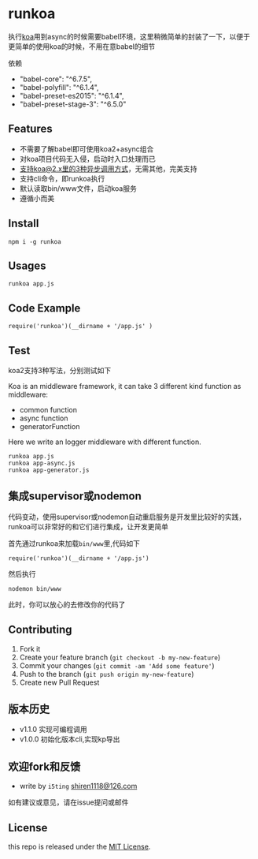 # runkoa

执行[koa](https://github.com/koajs/koa)用到async的时候需要babel环境，这里稍微简单的封装了一下，以便于更简单的使用koa的时候，不用在意babel的细节

依赖

- "babel-core": "^6.7.5",
- "babel-polyfill": "^6.1.4",
- "babel-preset-es2015": "^6.1.4",
- "babel-preset-stage-3": "^6.5.0"

## Features

- 不需要了解babel即可使用koa2+async组合
- 对koa项目代码无入侵，启动时入口处理而已
- 支持koa@2.x里的3种异步调用方式，无需其他，完美支持
- 支持cli命令，即runkoa执行
- 默认读取bin/www文件，启动koa服务
- 遵循小而美

## Install

```
npm i -g runkoa
```

## Usages


```
runkoa app.js
```

## Code Example


```
require('runkoa')(__dirname + '/app.js' )
```

## Test

koa2支持3种写法，分别测试如下

Koa is an middleware framework, it can take 3 different kind function as middleware:

- common function
- async function
- generatorFunction

Here we write an logger middleware with different function.


```
runkoa app.js
runkoa app-async.js     
runkoa app-generator.js 
```

## 集成supervisor或nodemon

代码变动，使用supervisor或nodemon自动重启服务是开发里比较好的实践，runkoa可以非常好的和它们进行集成，让开发更简单

首先通过runkoa来加载`bin/www`里,代码如下


```
require('runkoa')(__dirname + '/app.js')
```

然后执行

```
nodemon bin/www
```

此时，你可以放心的去修改你的代码了

## Contributing

1. Fork it
2. Create your feature branch (`git checkout -b my-new-feature`)
3. Commit your changes (`git commit -am 'Add some feature'`)
4. Push to the branch (`git push origin my-new-feature`)
5. Create new Pull Request

## 版本历史

- v1.1.0 实现可编程调用
- v1.0.0 初始化版本cli,实现kp导出

## 欢迎fork和反馈

- write by `i5ting` shiren1118@126.com

如有建议或意见，请在issue提问或邮件

## License

this repo is released under the [MIT
License](http://www.opensource.org/licenses/MIT).
